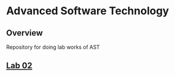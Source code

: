 # Advanced Software Technology

## Overview

Repository for doing lab works of AST

## [Lab 02](basics-02/README.md)
